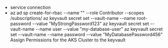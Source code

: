 - service connection
- az ad sp create-for-rbac --name "<YourServicePrincipalName>" --role Contributor --scopes /subscriptions/<SubscriptionID>
az keyvault secret set --vault-name <keyvault-name> --name root-password --value "MyStrongPassword123"
az keyvault secret set --vault-name <keyvault-name> --name user --value "my-database-user"
az keyvault secret set --vault-name <keyvault-name> --name password --value "MyDatabasePassword456"
Assign Permissions for the AKS Cluster to the keyvault